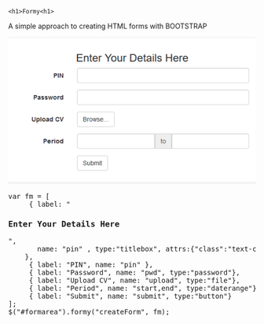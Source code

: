 
    <h1>Formy<h1>

<p>A simple approach to creating HTML forms with BOOTSTRAP</p>
<img src="src/docs/assets/sample.png">
<pre>
var fm = [
     { label: "<h3>Enter Your Details Here</h3>", 
	   name: "pin" , type:"titlebox", attrs:{"class":"text-center"}
	},
     { label: "PIN", name: "pin" },
     { label: "Password", name: "pwd", type:"password"},
     { label: "Upload CV", name: "upload", type:"file"},
     { label: "Period", name: "start,end", type:"daterange"},
     { label: "Submit", name: "submit", type:"button"}
];
$("#formarea").formy("createForm", fm);
</pre>
